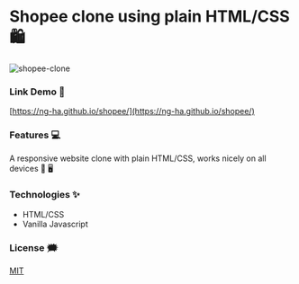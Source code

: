 # Shopee clone using plain HTML/CSS 🛍️

![shopee-clone](./github-images/shopee-clone.png)

### Link Demo 📌

[https://ng-ha.github.io/shopee/](https://ng-ha.github.io/shopee/)

### Features :computer:

A responsive website clone with plain HTML/CSS, works nicely on all devices 📱 :desktop_computer:

### Technologies ✨

- HTML/CSS
- Vanilla Javascript

### License :right_anger_bubble:

[MIT](https://choosealicense.com/licenses/mit/)

